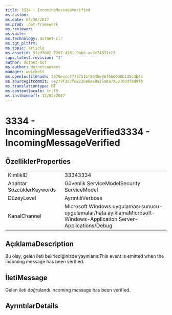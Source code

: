 ```yaml
---
title: 3334 - IncomingMessageVerified
ms.custom: 
ms.date: 03/30/2017
ms.prod: .net-framework
ms.reviewer: 
ms.suite: 
ms.technology: dotnet-clr
ms.tgt_pltfrm: 
ms.topic: article
ms.assetid: 9fed3d02-72d7-4581-9abb-aede74331e22
caps.latest.revision: "3"
author: dotnet-bot
ms.author: dotnetcontent
manager: wpickett
ms.openlocfilehash: 3579ecccf773751bf8645e86f6b00d0b1d5c3b4e
ms.sourcegitcommit: ce279f2d7fe2220e6ea0a25a8a7a5370ddf8d9f0
ms.translationtype: MT
ms.contentlocale: tr-TR
ms.lasthandoff: 12/02/2017
---
```

# <a name="3334---incomingmessageverified"></a><span data-ttu-id="1d9bd-102">3334 - IncomingMessageVerified</span><span class="sxs-lookup"><span data-stu-id="1d9bd-102">3334 - IncomingMessageVerified</span></span>
## <a name="properties"></a><span data-ttu-id="1d9bd-103">Özellikler</span><span class="sxs-lookup"><span data-stu-id="1d9bd-103">Properties</span></span>  
  
|||  
|-|-|  
|<span data-ttu-id="1d9bd-104">Kimlik</span><span class="sxs-lookup"><span data-stu-id="1d9bd-104">ID</span></span>|<span data-ttu-id="1d9bd-105">3334</span><span class="sxs-lookup"><span data-stu-id="1d9bd-105">3334</span></span>|  
|<span data-ttu-id="1d9bd-106">Anahtar Sözcükler</span><span class="sxs-lookup"><span data-stu-id="1d9bd-106">Keywords</span></span>|<span data-ttu-id="1d9bd-107">Güvenlik ServiceModel</span><span class="sxs-lookup"><span data-stu-id="1d9bd-107">Security ServiceModel</span></span>|  
|<span data-ttu-id="1d9bd-108">Düzey</span><span class="sxs-lookup"><span data-stu-id="1d9bd-108">Level</span></span>|<span data-ttu-id="1d9bd-109">Ayrıntılı</span><span class="sxs-lookup"><span data-stu-id="1d9bd-109">Verbose</span></span>|  
|<span data-ttu-id="1d9bd-110">Kanal</span><span class="sxs-lookup"><span data-stu-id="1d9bd-110">Channel</span></span>|<span data-ttu-id="1d9bd-111">Microsoft Windows uygulaması sunucu-uygulamalar/hata ayıklama</span><span class="sxs-lookup"><span data-stu-id="1d9bd-111">Microsoft-Windows-Application Server-Applications/Debug</span></span>|  
  
## <a name="description"></a><span data-ttu-id="1d9bd-112">Açıklama</span><span class="sxs-lookup"><span data-stu-id="1d9bd-112">Description</span></span>  
 <span data-ttu-id="1d9bd-113">Bu olay, gelen ileti belirlediğinizde yayınlanır.</span><span class="sxs-lookup"><span data-stu-id="1d9bd-113">This event is emitted when the incoming message has been verified.</span></span>  
  
## <a name="message"></a><span data-ttu-id="1d9bd-114">İleti</span><span class="sxs-lookup"><span data-stu-id="1d9bd-114">Message</span></span>  
 <span data-ttu-id="1d9bd-115">Gelen ileti doğrulandı.</span><span class="sxs-lookup"><span data-stu-id="1d9bd-115">Incoming message has been verified.</span></span>  
  
## <a name="details"></a><span data-ttu-id="1d9bd-116">Ayrıntılar</span><span class="sxs-lookup"><span data-stu-id="1d9bd-116">Details</span></span>
